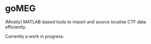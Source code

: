 goMEG
=====

(Mostly) MATLAB-based tools to import and source localise CTF data efficiently.

Currently a work in progress.  
